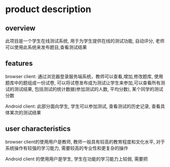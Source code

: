 # product description

## overview

此项目是一个学生在线测试系统, 用于为学生提供在线的测试功能, 自动评分, 老师可以使用此系统来发布题目,查看测试结果

## features

browser client: 通过浏览器登录服务端系统，教师可以查看,增加,修改题库, 使用题库中的题组成一份试卷, 可以将试卷发布成为测试让学生来参加,可以查看所有测试的测试结果, 包括测试的统计数据(参加测试的人数, 平均分数), 某个同学的测试分数

Android client: 此部分面向学生, 学生可以参加测试, 查看测试的历史记录, 查看具体某次的测试结果

## user characteristics

browser client的使用用户是教师, 教师一般具有较高的教育程度和文化水平, 对于系统操作有较强的学习能力, 需要较高的专业性和更复杂的操作

Android client 的使用用户是学生, 学生在功能的学习能力上较弱, 需要把